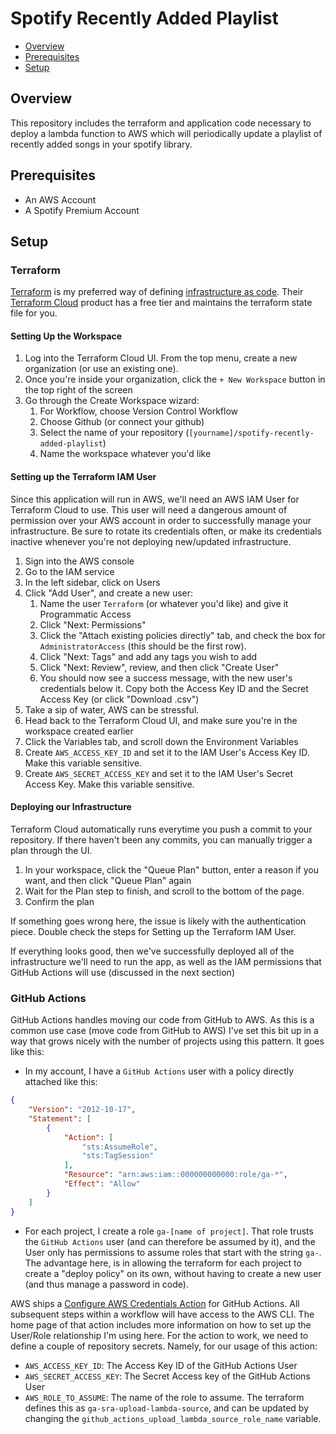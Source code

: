 # Spotify Recently Added Playlist

* [Overview](#overview)
* [Prerequisites](#prerequisites)
* [Setup](#setup)

## Overview

This repository includes the terraform and application code necessary to deploy a lambda function to AWS which will periodically update a playlist of recently added songs in your spotify library.

## Prerequisites

* An AWS Account
* A Spotify Premium Account

## Setup

### Terraform

[Terraform](https://www.terraform.io) is my preferred way of defining [infrastructure as code](https://www.hashicorp.com/resources/what-is-infrastructure-as-code). Their [Terraform Cloud](https://www.terraform.io/cloud) product has a free tier and maintains the terraform state file for you.

#### Setting Up the Workspace

1. Log into the Terraform Cloud UI. From the top menu, create a new organization (or use an existing one).
2. Once you're inside your organization, click the `+ New Workspace` button in the top right of the screen
3. Go through the Create Workspace wizard:
   1. For Workflow, choose Version Control Workflow
   2. Choose Github (or connect your github)
   3. Select the name of your repository (`[yourname]/spotify-recently-added-playlist`)
   4. Name the workspace whatever you'd like

#### Setting up the Terraform IAM User

Since this application will run in AWS, we'll need an AWS IAM User for Terraform Cloud to use. This user will need a dangerous amount of permission over your AWS account in order to successfully manage your infrastructure. Be sure to rotate its credentials often, or make its credentials inactive whenever you're not deploying new/updated infrastructure.

1. Sign into the AWS console
2. Go to the IAM service
3. In the left sidebar, click on Users
4. Click "Add User", and create a new user:
   1. Name the user `Terraform` (or whatever you'd like) and give it Programmatic Access
   2. Click "Next: Permissions"
   3. Click the "Attach existing policies directly" tab, and check the box for `AdministratorAccess` (this should be the first row).
   4. Click "Next: Tags" and add any tags you wish to add
   5. Click "Next: Review", review, and then click "Create User"
   6. You should now see a success message, with the new user's credentials below it. Copy both the Access Key ID and the Secret Access Key (or click "Download .csv")
5. Take a sip of water, AWS can be stressful.
6. Head back to the Terraform Cloud UI, and make sure you're in the workspace created earlier
7. Click the Variables tab, and scroll down the Environment Variables
8. Create `AWS_ACCESS_KEY_ID` and set it to the IAM User's Access Key ID. Make this variable sensitive.
9. Create `AWS_SECRET_ACCESS_KEY` and set it to the IAM User's Secret Access Key. Make this variable sensitive.

#### Deploying our Infrastructure

Terraform Cloud automatically runs everytime you push a commit to your repository. If there haven't been any commits, you can manually trigger a plan through the UI.

1. In your workspace, click the "Queue Plan" button, enter a reason if you want, and then click "Queue Plan" again
2. Wait for the Plan step to finish, and scroll to the bottom of the page.
3. Confirm the plan

If something goes wrong here, the issue is likely with the authentication piece. Double check the steps for Setting up the Terraform IAM User.

If everything looks good, then we've successfully deployed all of the infrastructure we'll need to run the app, as well as the IAM permissions that GitHub Actions will use (discussed in the next section)

### GitHub Actions

GitHub Actions handles moving our code from GitHub to AWS. As this is a common use case (move code from GitHub to AWS) I've set this bit up in a way that grows nicely with the number of projects using this pattern. It goes like this:

* In my account, I have a `GitHub Actions` user with a policy directly attached like this:
```json
{
    "Version": "2012-10-17",
    "Statement": [
        {
            "Action": [
                "sts:AssumeRole",
                "sts:TagSession"
            ],
            "Resource": "arn:aws:iam::000000000000:role/ga-*",
            "Effect": "Allow"
        }
    ]
}
```
* For each project, I create a role `ga-[name of project]`. That role trusts the `GitHub Actions` user (and can therefore be assumed by it), and the User only has permissions to assume roles that start with the string `ga-`. The advantage here, is in allowing the terraform for each project to create a "deploy policy" on its own, without having to create a new user (and thus manage a password in code).

AWS ships a [Configure AWS Credentials Action](https://github.com/marketplace/actions/configure-aws-credentials-action-for-github-actions) for GitHub Actions. All subsequent steps within a workflow will have access to the AWS CLI. The home page of that action includes more information on how to set up the User/Role relationship I'm using here. For the action to work, we need to define a couple of repository secrets. Namely, for our usage of this action:
* `AWS_ACCESS_KEY_ID`: The Access Key ID of the GitHub Actions User
* `AWS_SECRET_ACCESS_KEY`: The Secret Access key of the GitHub Actions User
* `AWS_ROLE_TO_ASSUME`: The name of the role to assume. The terraform defines this as `ga-sra-upload-lambda-source`, and can be updated by changing the `github_actions_upload_lambda_source_role_name` variable.
